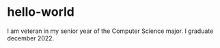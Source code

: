 # hello-world
 I am veteran in my senior year of the Computer Science major. I graduate december 2022.
